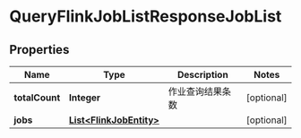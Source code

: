 
# QueryFlinkJobListResponseJobList

## Properties
Name | Type | Description | Notes
------------ | ------------- | ------------- | -------------
**totalCount** | **Integer** | 作业查询结果条数 |  [optional]
**jobs** | [**List&lt;FlinkJobEntity&gt;**](FlinkJobEntity.md) |  |  [optional]



